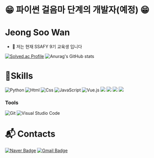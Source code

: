 # 😁 파이썬 걸음마 단계의 개발자(예정) 😁
# Jeong Soo Wan
- 🌱 저는 현재 SSAFY 9기 교육생 입니다

[![Solved.ac Profile](http://mazassumnida.wtf/api/v2/generate_badge?boj=krkdhs6240)](https://solved.ac/krkdhs6240/)
![Anurag's GitHub stats](https://github-readme-stats.vercel.app/api?username=SWan9710&show_icons=true&theme=dark)

# 💪Skills
![Python](https://img.shields.io/badge/Python-3776AB.svg?&style=for-the-badge&logo=Python&logoColor=white)
<img alt="Html" src ="https://img.shields.io/badge/HTML5-E34F26.svg?&style=for-the-badge&logo=HTML5&logoColor=white"/> <img alt="Css" src ="https://img.shields.io/badge/CSS3-1572B6.svg?&style=for-the-badge&logo=CSS3&logoColor=white"/> <img alt="JavaScript" src ="https://img.shields.io/badge/JavaScriipt-F7DF1E.svg?&style=for-the-badge&logo=JavaScript&logoColor=black"/> <img alt="Vue.js" src="https://img.shields.io/badge/Vue.js-35495E?style=for-the-badge&logo=vuedotjs&logoColor=4FC08D"> <img src="https://img.shields.io/badge/React-61DAFB?style=for-the-badge&logo=React&logoColor=white"> <img src="https://img.shields.io/badge/Axios-5A29E4?style=for-the-badge&logo=Axios&logoColor=white"> <img src="https://img.shields.io/badge/Recoil-61DAFB?style=for-the-badge&logo=Recoil&logoColor=white"> <img src="https://img.shields.io/badge/Amazon S3-569A31?&style=for-the-badge&logo=Amazon S3&logoColor=white"/>

### Tools
![Git](https://img.shields.io/badge/Git-F05032.svg?&style=for-the-badge&logo=Git&logoColor=white)
![Visual Studio Code](https://img.shields.io/badge/Visual%20Studio%20Code-007ACC.svg?&style=for-the-badge&logo=Visual%20Studio%20Code&logoColor=white)


# :mailbox_with_mail: Contacts
[![Naver Badge](https://img.shields.io/badge/Naver-03C75A?style=flat-square&logo=Naver&logoColor=white&link=mailto:krkdhs6240@naver.com)](mailto:krkdhs6240@naver.com)
[![Gmail Badge](https://img.shields.io/badge/Gmail-d14836?style=flat-square&logo=Gmail&logoColor=white&link=mailto:krkdhs3333@gmail.com)](mailto:krkdhs3333@gmail.com)

